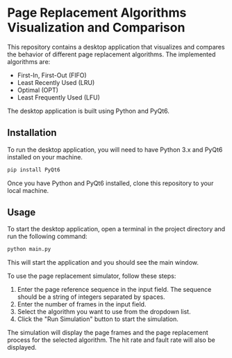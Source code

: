 # Page Replacement Algorithms Visualization and Comparison

This repository contains a desktop application that visualizes and compares the behavior of different page replacement algorithms. The implemented algorithms are:

- First-In, First-Out (FIFO)
- Least Recently Used (LRU)
- Optimal (OPT)
- Least Frequently Used (LFU)

The desktop application is built using Python and PyQt6.

## Installation

To run the desktop application, you will need to have Python 3.x and PyQt6 installed on your machine.

```bash
pip install PyQt6
```

Once you have Python and PyQt6 installed, clone this repository to your local machine.

## Usage

To start the desktop application, open a terminal in the project directory and run the following command:

```bash
python main.py
```

This will start the application and you should see the main window.

To use the page replacement simulator, follow these steps:

1. Enter the page reference sequence in the input field. The sequence should be a string of integers separated by spaces.
2. Enter the number of frames in the input field.
3. Select the algorithm you want to use from the dropdown list.
4. Click the "Run Simulation" button to start the simulation.

The simulation will display the page frames and the page replacement process for the selected algorithm. The hit rate and fault rate will also be displayed.
